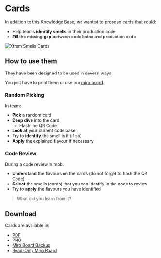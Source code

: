 # Cards
In addition to this Knowledge Base, we wanted to propose cards that could:
- Help teams **identify smells** in their production code
- **Fill** the missing **gap** between code katas and production code

![Xtrem Smells Cards](../../images/xtrem-smells-cards.webp)

## How to use them
They have been designed to be used in several ways.

You just have to print them or use our [miro board](https://miro.com/app/board/uXjVMuoRQIE=/?share_link_id=407336804543).

### Random Picking
In team:
- **Pick** a random card
- **Deep dive** into the card
    - Flash the QR Code
- **Look at** your current code base
- Try to **identify** the smell in it (if so)
- **Apply** the explained flavour if necessary

### Code Review
During a code review in mob:
- **Understand** the flavours on the cards (do not forget to flash the QR Code)
- **Select** the smells (cards) that you can identify in the code to review
- Try to **apply** the flavours you have identified

> What did you learn from it?

## Download
Cards are available in:
- [PDF](../../files/xtrem-smells.pdf)
- [PNG](../../files/xtrem-smells.zip)
- [Miro Board Backup](../../files/xtrem-smells.rtb)
- [Read-Only Miro Board](https://miro.com/app/board/uXjVMuoRQIE=/?share_link_id=407336804543)